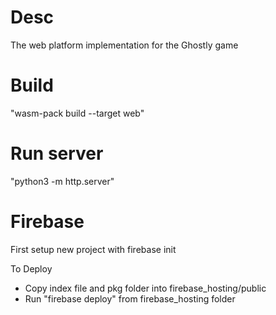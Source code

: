 # Desc
The web platform implementation for the Ghostly game

# Build
"wasm-pack build --target web"

# Run server
"python3 -m http.server"

# Firebase
First setup new project with 
firebase init

To Deploy
- Copy index file and pkg folder into firebase_hosting/public
- Run "firebase deploy" from firebase_hosting folder